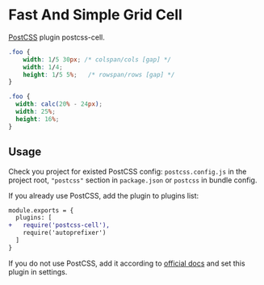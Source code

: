 # Fast And Simple Grid Cell

[PostCSS] plugin postcss-cell.

[PostCSS]: https://github.com/postcss/postcss

```css
.foo {
    width: 1/5 30px; /* colspan/cols [gap] */
    width: 1/4;
    height: 1/5 5%;   /* rowspan/rows [gap] */
}
```

```css
.foo {
  width: calc(20% - 24px);
  width: 25%;
  height: 16%;
}
```

## Usage

Check you project for existed PostCSS config: `postcss.config.js`
in the project root, `"postcss"` section in `package.json`
or `postcss` in bundle config.

If you already use PostCSS, add the plugin to plugins list:

```diff
module.exports = {
  plugins: [
+   require('postcss-cell'),
    require('autoprefixer')
  ]
}
```

If you do not use PostCSS, add it according to [official docs]
and set this plugin in settings.

[official docs]: https://github.com/postcss/postcss#usage
